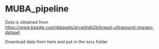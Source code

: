 # MUBA_pipeline

Data is obtained from https://www.kaggle.com/datasets/aryashah2k/breast-ultrasound-images-dataset

Download data from here and put in the `data` folder